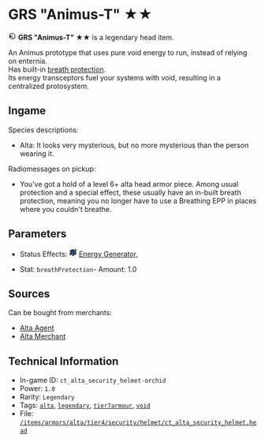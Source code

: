 # GRS "Animus-T" ★★

<img src="https://raw.githubusercontent.com/Ceterai/Enternia/main/items/armors/alta/tier4/security/helmet/icon.png" alt="GRS Animus-T ★★ icon" loading="lazy" height=16px width="auto" /> **GRS "Animus-T" ★★** is a legendary head item.

An Animus prototype that uses pure void energy to run, instead of relying on enternia.  
Has built-in [breath protection](https://ceterai.github.io/MyEnternia/Wiki/breathprotection).  
Its energy transceptors fuel your systems with void, resulting in a centralized protosystem.

## Ingame

Species descriptions:

- Alta: It looks very mysterious, but no more mysterious than the person wearing it.

Radiomessages on pickup:

- You've got a hold of a level 6+ alta head armor piece. Among usual protection and a special effect, these usually have an in-built breath protection, meaning you no longer have to use a Breathing EPP in places where you couldn't breathe.

## Parameters

- Status Effects: <img src="https://raw.githubusercontent.com/Ceterai/Enternia/main/stats/effects/ct_heal/ct_energy_generator.png" alt="Energy Generator icon" loading="lazy" height=16px width="auto" /> [Energy Generator](https://ceterai.github.io/MyEnternia/Wiki/EnergyGenerator), 

- Stat: `breathProtection`- Amount: 1.0

## Sources

Can be bought from merchants:

- [Alta Agent](https://ceterai.github.io/MyEnternia/Wiki/AltaAgent)
- [Alta Merchant](https://ceterai.github.io/MyEnternia/Wiki/AltaMerchant)

## Technical Information

- In-game ID: `ct_alta_security_helmet-orchid`
- Power: `1.0`
- Rarity: `Legendary`
- Tags: [`alta`](https://ceterai.github.io/MyEnternia/Wiki/Tags/Alta), [`legendary`](https://ceterai.github.io/MyEnternia/Wiki/Tags/Legendary), [`tier7armour`](https://ceterai.github.io/MyEnternia/Wiki/Tags/Tier7Armour), [`void`](https://ceterai.github.io/MyEnternia/Wiki/Tags/Void)
- File: [`/items/armors/alta/tier4/security/helmet/ct_alta_security_helmet.head`](https://github.com/Ceterai/Enternia/blob/main/items/armors/alta/tier4/security/helmet/ct_alta_security_helmet.head)
